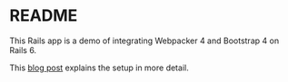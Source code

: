 # README

This Rails app is a demo of integrating Webpacker 4 and Bootstrap 4 on Rails 6.

This [blog post](https://rossta.net/blog/webpacker-with-bootstrap.html) explains the setup in more detail.
